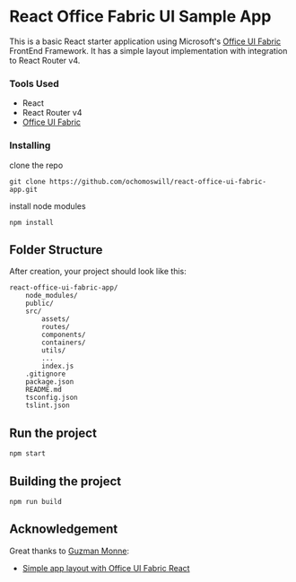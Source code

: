 # React Office Fabric UI Sample App
This is a basic React starter application using Microsoft's [Office UI Fabric](https://developer.microsoft.com/en-us/fabric/) FrontEnd Framework. It has a simple layout implementation with integration to React Router v4.

### Tools Used
* React
* React Router v4
* [Office UI Fabric](https://developer.microsoft.com/en-us/fabric/)


### Installing
clone the repo
```
git clone https://github.com/ochomoswill/react-office-ui-fabric-app.git
```

install node modules
```
npm install
```

## Folder Structure
After creation, your project should look like this:

```
react-office-ui-fabric-app/    
    node_modules/
    public/
    src/   
    	assets/
    	routes/    	     
        components/
        containers/
        utils/                
        ...
        index.js
    .gitignore
    package.json
    README.md
    tsconfig.json
    tslint.json
```

## Run the project

```
npm start
```

## Building the project

```
npm run build
```

## Acknowledgement
Great thanks to [Guzman Monne](https://github.com/guzmonne): 
* [Simple app layout with Office UI Fabric React ](https://medium.com/@gmonne/simple-app-layout-with-office-ui-fabric-react-2eac6361e1b4)

 




